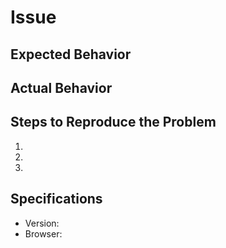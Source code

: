 # Issue

## Expected Behavior

## Actual Behavior

## Steps to Reproduce the Problem

1.
2.
3.

## Specifications

- Version:
- Browser:
